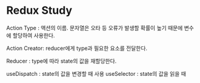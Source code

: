 # Redux Study

Action Type : 액션의 이름. 문자열은 오타 등 오류가 발생할 확률이 높기 때문에 변수에 할당하여 사용한다.

Action Creator: reducer에게 type과 필요한 요소를 전달한다.

Reducer : type에 따라 state의 값을 재할당한다.


useDispatch : state의 값을 변경할 때 사용
useSelector : state의 값을 읽을 때 

